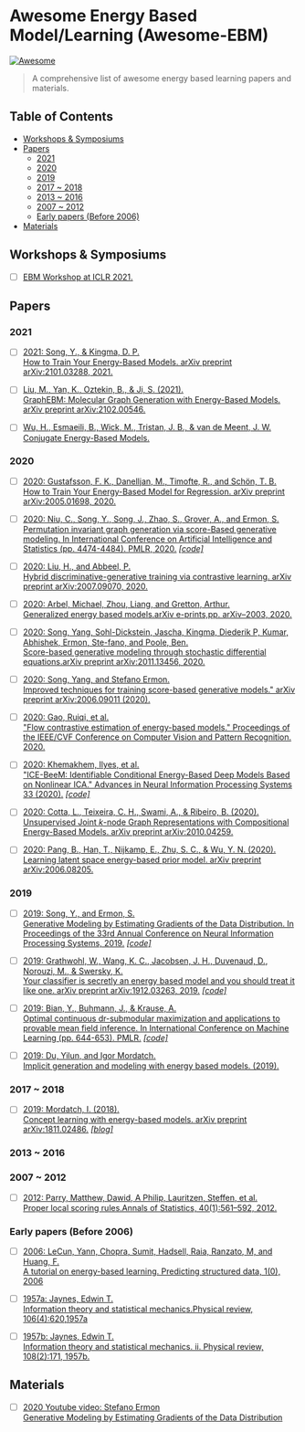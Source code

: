# Awesome Energy Based Model/Learning (Awesome-EBM)
[![Awesome](https://cdn.rawgit.com/sindresorhus/awesome/d7305f38d29fed78fa85652e3a63e154dd8e8829/media/badge.svg)](https://github.com/sindresorhus/awesome#readme)
> A comprehensive list of awesome energy based learning papers and materials.

## Table of Contents
- [Workshops & Symposiums](#workshops&symposiums)
- [Papers](#papers)
    - [2021](#2021)
    - [2020](#2020)
    - [2019](#2019)
    - [2017 ~ 2018](#2017--2018)
    - [2013 ~ 2016](#2013--2016)
    - [2007 ~ 2012](#2007--2012)
    - [Early papers (Before 2006)](#early-papers-before-2006)   
- [Materials](#materials)


## Workshops & Symposiums

- [ ] [EBM Workshop at ICLR 2021.](https://sites.google.com/view/ebm-workshop-iclr2021/home)


## Papers

### 2021

- [ ] [2021: Song, Y., & Kingma, D. P.  \
How to Train Your Energy-Based Models. arXiv preprint arXiv:2101.03288, 2021. ](https://arxiv.org/pdf/2101.03288.pdf)

- [ ] [Liu, M., Yan, K., Oztekin, B., & Ji, S. (2021).  \
GraphEBM: Molecular Graph Generation with Energy-Based Models. arXiv preprint arXiv:2102.00546.](https://arxiv.org/abs/2102.00546)

- [ ] [Wu, H., Esmaeili, B., Wick, M., Tristan, J. B., & van de Meent, J. W. \
Conjugate Energy-Based Models.](https://openreview.net/pdf?id=4k58RmAD02)





### 2020

- [ ] [2020: Gustafsson, F. K., Danelljan, M., Timofte, R., and Schön, T. B. \
How to Train Your Energy-Based Model for Regression. arXiv preprint arXiv:2005.01698, 2020.](https://arxiv.org/pdf/2005.01698.pdf)

- [ ] [2020: Niu, C., Song, Y., Song, J., Zhao, S., Grover, A., and Ermon, S. \
Permutation invariant graph generation via score-Based generative modeling. In International Conference on Artificial Intelligence and Statistics (pp. 4474-4484). PMLR, 2020.](https://arxiv.org/pdf/2003.00638.pdf) *[[code]](https://github.com/ermongroup/GraphScoreMatching)*

- [ ] [2020: Liu, H., and Abbeel, P. \
Hybrid discriminative-generative training via contrastive learning. arXiv preprint arXiv:2007.09070, 2020.](https://arxiv.org/pdf/2007.09070.pdf)

- [ ] [2020: Arbel, Michael, Zhou, Liang, and  Gretton,  Arthur.  \
 Generalized energy based models.arXiv e-prints,pp. arXiv–2003, 2020.](https://arxiv.org/pdf/2003.05033.pdf)

- [ ] [2020: Song,  Yang,  Sohl-Dickstein,  Jascha,  Kingma,  Diederik P, Kumar,  Abhishek,  Ermon,  Ste-fano, and Poole, Ben.   \
Score-based generative modeling through stochastic differential equations.arXiv preprint arXiv:2011.13456, 2020.](https://arxiv.org/pdf/2011.13456.pdf)

- [ ] [2020: Song, Yang, and Stefano Ermon.  \
Improved techniques for training score-based generative models." arXiv preprint arXiv:2006.09011 (2020).](https://arxiv.org/abs/2006.09011)

- [ ] [2020: Gao, Ruiqi, et al. \
"Flow contrastive estimation of energy-based models." Proceedings of the IEEE/CVF Conference on Computer Vision and Pattern Recognition. 2020.](https://openaccess.thecvf.com/content_CVPR_2020/papers/Gao_Flow_Contrastive_Estimation_of_Energy-Based_Models_CVPR_2020_paper.pdf)

- [ ] [2020: Khemakhem, Ilyes, et al. \
"ICE-BeeM: Identifiable Conditional Energy-Based Deep Models Based on Nonlinear ICA." Advances in Neural Information Processing Systems 33 (2020).](https://arxiv.org/abs/2002.11537) *[[code]](https://github.com/ilkhem/icebeem)*

- [ ] [2020: Cotta, L., Teixeira, C. H., Swami, A., & Ribeiro, B. (2020). \
 Unsupervised Joint $k$-node Graph Representations with Compositional Energy-Based Models. arXiv preprint arXiv:2010.04259.](https://arxiv.org/abs/2010.04259)


- [ ] [2020:  Pang, B., Han, T., Nijkamp, E., Zhu, S. C., & Wu, Y. N. (2020).\
Learning latent space energy-based prior model. arXiv preprint arXiv:2006.08205.](https://arxiv.org/abs/2006.08205)







### 2019

- [ ] [2019: Song, Y., and Ermon, S.  \
Generative Modeling by Estimating Gradients of the Data Distribution. In Proceedings of the 33rd Annual Conference on Neural Information Processing Systems, 2019.](https://arxiv.org/pdf/1907.05600.pdf) *[[code]](https://github.com/ermongroup/ncsn)*

- [ ] [2019: Grathwohl, W., Wang, K. C., Jacobsen, J. H., Duvenaud, D., Norouzi, M., & Swersky, K.  \
Your classifier is secretly an energy based model and you should treat it like one. arXiv preprint arXiv:1912.03263, 2019.](https://arxiv.org/pdf/1912.03263.pdf)  *[[code]](https://github.com/wgrathwohl/JEM)*

- [ ] [2019: Bian, Y., Buhmann, J., & Krause, A. \
 Optimal continuous dr-submodular maximization and applications to provable mean field inference. In International Conference on Machine Learning (pp. 644-653). PMLR.](http://proceedings.mlr.press/v97/bian19a.html)  *[[code]](https://github.com/bianan/optimal-dr-submodular-max)*

- [ ] [2019: Du, Yilun, and Igor Mordatch. \
 Implicit generation and modeling with energy based models. (2019).](https://arxiv.org/pdf/1903.08689.pdf) 


### 2017 ~ 2018

- [ ] [2019: Mordatch, I. (2018). \
 Concept learning with energy-based models. arXiv preprint arXiv:1811.02486.](https://arxiv.org/abs/1811.02486)  *[[blog]](https://openai.com/blog/learning-concepts-with-energy-functions/)*




### 2013 ~ 2016


### 2007 ~ 2012

- [ ] [2012: Parry, Matthew, Dawid, A Philip, Lauritzen, Steffen, et al.  \
 Proper local scoring rules.Annals of Statistics, 40(1):561–592, 2012.](http://www.stats.ox.ac.uk/~steffen/papers/AOS971.pdf)


### Early papers (Before 2006)

- [ ] [2006: LeCun,  Yann,  Chopra,  Sumit,  Hadsell,  Raia,  Ranzato,  M,  and  Huang,  F.   \
A  tutorial  on energy-based learning. Predicting structured data, 1(0), 2006](http://yann.lecun.com/exdb/publis/pdf/lecun-06.pdf)

- [ ] [1957a: Jaynes, Edwin T. \
Information theory and statistical mechanics.Physical review, 106(4):620,1957a](https://journals.aps.org/pr/abstract/10.1103/PhysRev.106.620)

- [ ] [1957b: Jaynes, Edwin T.   \
Information theory and statistical mechanics. ii. Physical review, 108(2):171, 1957b.](https://journals.aps.org/pr/abstract/10.1103/PhysRev.108.171)


## Materials


- [ ] [2020 Youtube video: Stefano Ermon   \
Generative Modeling by Estimating Gradients of the Data Distribution](https://www.youtube.com/watch?v=8TcNXi3A5DI&t=3409s)
